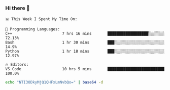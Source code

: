 ### Hi there 👋

<!--START_SECTION:waka-->
```text
📊 This Week I Spent My Time On: 

💬 Programming Languages: 
C++                      7 hrs 16 mins       ██████████████████░░░░░░░   72.13% 
Bash                     1 hr 30 mins        ███░░░░░░░░░░░░░░░░░░░░░░   14.9% 
Python                   1 hr 18 mins        ███░░░░░░░░░░░░░░░░░░░░░░   12.97%

🔥 Editors: 
VS Code                  10 hrs 5 mins       █████████████████████████   100.0%
```


<!--END_SECTION:waka-->

```bash
echo "NTI3ODkyMjQ1QHFxLmNvbQo=" | base64 -d
```
